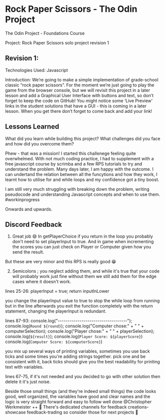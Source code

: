 # Rock Paper Scissors - The Odin Project

The Odin Project - Foundations Course

Project: Rock Paper Scissors solo project revision 1

## Revision 1:

Technologies Used: Javascript

Introduction: We’re going to make a simple implementation of grade-school classic “rock paper scissors”. For the moment we’re just going to play the game from the browser console, but we will revisit this project in a later lesson and add a Graphical User Interface with buttons and text, so don’t forget to keep the code on GitHub! You might notice some ‘Live Preview’ links in the student solutions that have a GUI - this is coming in a later lesson. When you get there don’t forget to come back and add your link!

## Lessons Learned

What did you learn while building this project? What challenges did you face and how did you overcome them?

Phew - that was a mission! I started this challenege feeling quite overwhelmed. With not much coding practice, I had to supplement with a free javascript course by scrimba and a few RPS tutorials to try and understand the problem. Many days later, I am happy with the outcome. I can undertand the relation between all the funcytions and how they work, I learnt how to utilise for and while loops and my confidence got a tiny boost.

I am still very much struggling with breaking down the problem, writing pseudocode and understanding Javascript concepts and when to use them. #workinprogress

Onwards and upwards.

## Discord Feedback

1. Great job 😄
   In getPlayerChoice if you return in the loop you probably don't need to set playerInput to true.
   And in game when incrementing the scores you can just check on Player or Computer given how you send the result.

But these are very minor and this RPS is really good 😁

2. Semicolons ; you neglect adding them, and while it's true that your code will probably work just fine without them we still add them for the edge cases where it doesn't work.

lines 25-26:
playerInput = true;
return inputInLower

you change the playerInput value to true to stop the while loop from running but in the line afterwards you exit the function completely with the return statement, changing the playerInput is redundant.

lines 87-93:
console.log("-----------------------------------");
console.log(`Round ${round}`);
console.log("Computer chose:" + " " + computerSelection);
console.log("Player chose:" + " " + playerSelection);
console.log(`${result}`);
console.log(`Player Score: ${playerScore}`)
console.log(`Computer Score: ${computerScore}`)

you mix up several ways of printing variables, sometimes you use back ticks and some times you're adding strings together. pick one and be consistent with it, back ticks should give you the best readability for printing text with variables.

lines 67-75, if it's not needed and you decided to go with other solution then delete it it's just noise.

Beside those small things (and they're indeed small things) the code looks good, well organized, the variables have good and clear names and the logic is very straight forward and easy to follow well done @Christopher Werkmeister ++ 🙂
There's dedicated channels for feedback ⁠creations-showcase ⁠feedback-trading so consider those for next projects 🙂
